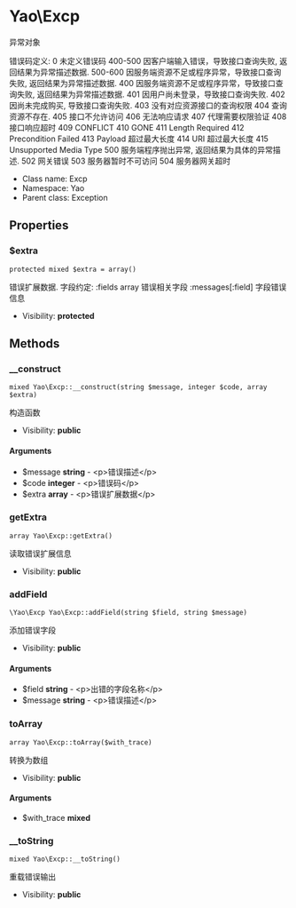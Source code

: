 Yao\Excp
===============

异常对象

错误码定义:
 0        未定义错误码
 400-500  因客户端输入错误，导致接口查询失败, 返回结果为异常描述数据.
 500-600  因服务端资源不足或程序异常，导致接口查询失败, 返回结果为异常描述数据.
 400      因服务端资源不足或程序异常，导致接口查询失败, 返回结果为异常描述数据.
 401      因用户尚未登录，导致接口查询失败.
 402      因尚未完成购买, 导致接口查询失败.
 403      没有对应资源接口的查询权限
 404      查询资源不存在.
 405      接口不允许访问
 406      无法响应请求
 407      代理需要权限验证
 408      接口响应超时
 409      CONFLICT
 410      GONE
 411      Length Required
 412      Precondition Failed
 413      Payload 超过最大长度
 414      URI 超过最大长度
 415      Unsupported Media Type
 500      服务端程序抛出异常, 返回结果为具体的异常描述.
 502      网关错误
 503      服务器暂时不可访问
 504      服务器网关超时


* Class name: Excp
* Namespace: Yao
* Parent class: Exception





Properties
----------


### $extra

    protected mixed $extra = array()

错误扩展数据. 字段约定:
 :fields array 错误相关字段
 :messages[:field] 字段错误信息



* Visibility: **protected**


Methods
-------


### __construct

    mixed Yao\Excp::__construct(string $message, integer $code, array $extra)

构造函数



* Visibility: **public**


#### Arguments
* $message **string** - &lt;p&gt;错误描述&lt;/p&gt;
* $code **integer** - &lt;p&gt;错误码&lt;/p&gt;
* $extra **array** - &lt;p&gt;错误扩展数据&lt;/p&gt;



### getExtra

    array Yao\Excp::getExtra()

读取错误扩展信息



* Visibility: **public**




### addField

    \Yao\Excp Yao\Excp::addField(string $field, string $message)

添加错误字段



* Visibility: **public**


#### Arguments
* $field **string** - &lt;p&gt;出错的字段名称&lt;/p&gt;
* $message **string** - &lt;p&gt;错误描述&lt;/p&gt;



### toArray

    array Yao\Excp::toArray($with_trace)

转换为数组



* Visibility: **public**


#### Arguments
* $with_trace **mixed**



### __toString

    mixed Yao\Excp::__toString()

重载错误输出



* Visibility: **public**



